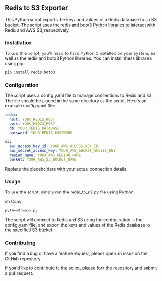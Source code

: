 ## Redis to S3 Exporter

This Python script exports the keys and values of a Redis database to an S3 bucket. The script uses the redis and boto3
Python libraries to interact with Redis and AWS S3, respectively.

### Installation

To use this script, you'll need to have Python 3 installed on your system, as well as the redis and boto3 Python
libraries. You can install these libraries using pip:

```sh
pip install redis boto3
```

### Configuration

The script uses a config.yaml file to manage connections to Redis and S3. The file should be placed in the same
directory as the script. Here's an example config.yaml file:

```yaml
redis:
  host: YOUR_REDIS_HOST
  port: YOUR_REDIS_PORT
  db: YOUR_REDIS_DATABASE
  password: YOUR_REDIS_PASSWORD

s3:
  aws_access_key_id: YOUR_AWS_ACCESS_KEY_ID
  aws_secret_access_key: YOUR_AWS_SECRET_ACCESS_KEY
  region_name: YOUR_AWS_REGION_NAME
  bucket: YOUR_AWS_S3_BUCKET_NAME
```

Replace the placeholders with your actual connection details.

### Usage

To use the script, simply run the redis_to_s3.py file using Python:

sh
Copy

```sh 
python3 main.py
```

The script will connect to Redis and S3 using the configuration in the config.yaml file, and export the keys and values
of the Redis database to the specified S3 bucket.

### Contributing

If you find a bug or have a feature request, please open an issue on the GitHub repository.

If you'd like to contribute to the script, please fork the repository and submit a pull request.